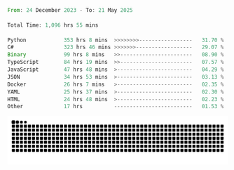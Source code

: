 <!--START_SECTION:waka-->

```rust
From: 24 December 2023 - To: 21 May 2025

Total Time: 1,096 hrs 55 mins

Python            353 hrs 8 mins  >>>>>>>>-----------------   31.70 %
C#                323 hrs 46 mins >>>>>>>------------------   29.07 %
Binary            99 hrs 8 mins   >>-----------------------   08.90 %
TypeScript        84 hrs 19 mins  >>-----------------------   07.57 %
JavaScript        47 hrs 48 mins  >------------------------   04.29 %
JSON              34 hrs 53 mins  >------------------------   03.13 %
Docker            26 hrs 7 mins   >------------------------   02.35 %
YAML              25 hrs 37 mins  >------------------------   02.30 %
HTML              24 hrs 48 mins  >------------------------   02.23 %
Other             17 hrs          -------------------------   01.53 %
```

<!--END_SECTION:waka-->


<picture>
  <source media="(prefers-color-scheme: dark)" srcset="https://raw.githubusercontent.com/jeerawut97/jeerawut97/output/github-contribution-grid-snake.svg">
  <img alt="github contribution grid snake animation" src="https://raw.githubusercontent.com/jeerawut97/jeerawut97/output/github-contribution-grid-snake.svg">
</picture>
